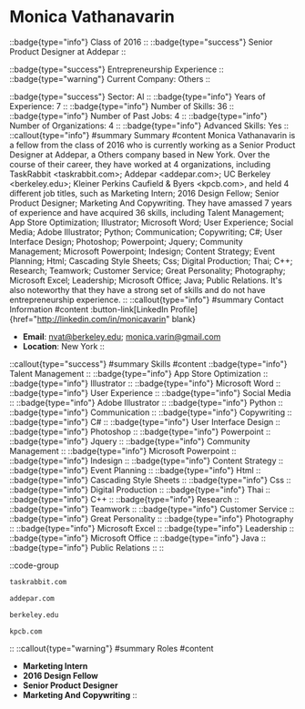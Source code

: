 # Monica Vathanavarin
::badge{type="info"}
Class of 2016
::
::badge{type="success"}
Senior Product Designer at Addepar
::

::badge{type="success"}
Entrepreneurship Experience
::
::badge{type="warning"}
Current Company: Others
::

::badge{type="success"}
Sector: AI
::
::badge{type="info"}
Years of Experience: 7
::
::badge{type="info"}
Number of Skills: 36
::
::badge{type="info"}
Number of Past Jobs: 4
::
::badge{type="info"}
Number of Organizations: 4
::
::badge{type="info"}
Advanced Skills: Yes
::
::callout{type="info"}
#summary
Summary
#content
Monica Vathanavarin is a fellow from the class of 2016 who is currently working as a Senior Product Designer at Addepar, a Others company based in New York. Over the course of their career, they have worked at 4 organizations, including TaskRabbit <taskrabbit.com>; Addepar <addepar.com>; UC Berkeley <berkeley.edu>; Kleiner Perkins Caufield & Byers <kpcb.com>, and held 4 different job titles, such as Marketing Intern; 2016 Design Fellow; Senior Product Designer; Marketing And Copywriting. They have amassed 7 years of experience and have acquired 36 skills, including Talent Management; App Store Optimization; Illustrator; Microsoft Word; User Experience; Social Media; Adobe Illustrator; Python; Communication; Copywriting; C#; User Interface Design; Photoshop; Powerpoint; Jquery; Community Management; Microsoft Powerpoint; Indesign; Content Strategy; Event Planning; Html; Cascading Style Sheets; Css; Digital Production; Thai; C++; Research; Teamwork; Customer Service; Great Personality; Photography; Microsoft Excel; Leadership; Microsoft Office; Java; Public Relations. It's also noteworthy that they have a strong set of skills and do not have entrepreneurship experience.
::
::callout{type="info"}
#summary
Contact Information
#content
:button-link[LinkedIn Profile]{href="http://linkedin.com/in/monicavarin" blank}
- **Email**: nvat@berkeley.edu; monica.varin@gmail.com
- **Location**: New York
::

::callout{type="success"}
#summary
Skills
#content
::badge{type="info"}
Talent Management
::
::badge{type="info"}
App Store Optimization
::
::badge{type="info"}
Illustrator
::
::badge{type="info"}
Microsoft Word
::
::badge{type="info"}
User Experience
::
::badge{type="info"}
Social Media
::
::badge{type="info"}
Adobe Illustrator
::
::badge{type="info"}
Python
::
::badge{type="info"}
Communication
::
::badge{type="info"}
Copywriting
::
::badge{type="info"}
C#
::
::badge{type="info"}
User Interface Design
::
::badge{type="info"}
Photoshop
::
::badge{type="info"}
Powerpoint
::
::badge{type="info"}
Jquery
::
::badge{type="info"}
Community Management
::
::badge{type="info"}
Microsoft Powerpoint
::
::badge{type="info"}
Indesign
::
::badge{type="info"}
Content Strategy
::
::badge{type="info"}
Event Planning
::
::badge{type="info"}
Html
::
::badge{type="info"}
Cascading Style Sheets
::
::badge{type="info"}
Css
::
::badge{type="info"}
Digital Production
::
::badge{type="info"}
Thai
::
::badge{type="info"}
C++
::
::badge{type="info"}
Research
::
::badge{type="info"}
Teamwork
::
::badge{type="info"}
Customer Service
::
::badge{type="info"}
Great Personality
::
::badge{type="info"}
Photography
::
::badge{type="info"}
Microsoft Excel
::
::badge{type="info"}
Leadership
::
::badge{type="info"}
Microsoft Office
::
::badge{type="info"}
Java
::
::badge{type="info"}
Public Relations
::
::

::code-group
```bash [TaskRabbit]
taskrabbit.com
```
```bash [Addepar]
addepar.com
```
```bash [UC Berkeley]
berkeley.edu
```
```bash [Kleiner Perkins Caufield & Byers]
kpcb.com
```
::
::callout{type="warning"}
#summary
Roles
#content
- **Marketing Intern**
- **2016 Design Fellow**
- **Senior Product Designer**
- **Marketing And Copywriting**
::

